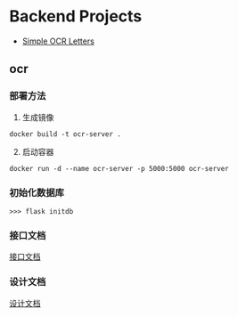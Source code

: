 # Backend Projects

- [Simple OCR Letters](https://github.com/teletraan/takehome/blob/master/backend/simple_ocr_letters.md)



## ocr

### 部署方法
1. 生成镜像
```
docker build -t ocr-server .
```

2. 启动容器
```
docker run -d --name ocr-server -p 5000:5000 ocr-server
```

### 初始化数据库
```
>>> flask initdb
```

### 接口文档
[接口文档](./docs/api.md)


### 设计文档
[设计文档](./docs/design-document.md)